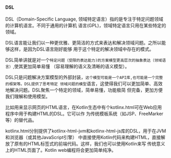 #### DSL
DSL（Domain-Specific Language, 领域特定语言）指的是专注于特定问题领域的计算机语言。不同于通用的计算机
语言(GPL)，领域特定语言只用在某些特定的领域。

DSL语言能让我们以一种更优雅、更简洁的方式来表达和解决领域问题。之所以能够这样，是因为DSL语言刚好能够
用于这个特定的解决领域中存在的模式。

DSL简单讲就是对一个`特定问题（受限的表达能力)的方案模型更高层次的抽象表达（领域语言）`,使其更加简单易懂
（容易理解的语义及清晰的语义模型）。

DSL只是问题解决方案模型的外部封装，`这个模型可能是一个API库,也可能是一个完整的框架等。DSL提供了思考特定
领域问题的模型`语言，这使得我们可以更加简单、高效地解决问题。DSL聚焦一个特定的领域，简单易懂，功能极简
但完备，更加方便我们理解和使用模型。

比如用来显示网页的HTML语言，在Kotlin生态中有个kotlinx.html可在Web应用程序中用于构建HTML的DSL。它可以作
为传统模板系统（如JSP、FreeMarker等）的替代品。

kotlinx.html分别提供了kotlinx-html-jvm和kotlinx-html-js库的DSL，用于在JVM和浏览器（或其他JavaScript引擎）
中直接使用Kotlin代码来构建HTML，直接解放了原有的HTML标签式的前端代码。这样，我们也可以使用Kotlin来写
传统意义上的HTML页面了。Kotlin web编程将会更加简单纯净。
